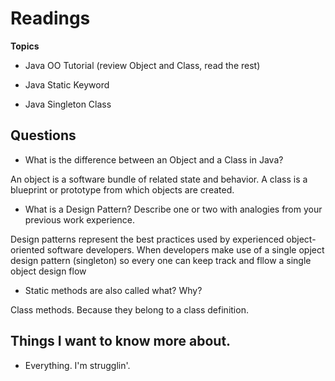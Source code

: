 # Readings

**Topics**

- Java OO Tutorial (review Object and Class, read the rest)

- Java Static Keyword

- Java Singleton Class

## Questions 

- What is the difference between an Object and a Class in Java?

An object is a software bundle of related state and behavior. A class is a blueprint or prototype from which objects are created.
- What is a Design Pattern? Describe one or two with analogies from your previous work experience.

Design patterns represent the best practices used by experienced object-oriented software developers. When developers make use of a single opject design pattern (singleton) so every one can keep track and fllow a single object design flow
- Static methods are also called what? Why?

Class methods. Because they belong to a class definition.
## Things I want to know more about.

- Everything. I'm strugglin'.
